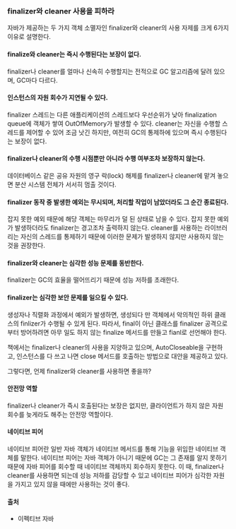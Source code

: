 ### finalizer와 cleaner 사용을 피하라

자바가 제공하는 두 가지 객체 소멸자인 finalizer와 cleaner의 사용 자제를 크게 6가지 이유로 설명한다.

#### finalize와 cleaner는 즉시 수행된다는 보장이 없다.
finalizer나 cleaner를 얼마나 신속히 수행할지는 전적으로 GC 알고리즘에 달려 있으며, GC마다 다르다.

#### 인스턴스의 자원 회수가 지연될 수 있다.
finalizer 스레드는 다른 애플리케이션의 스레드보다 우선순위가 낮아 finalization queue에 객체가 쌓여 OutOfMemory가 발생할 수 있다.
cleaner는 자신을 수행할 스레드를 제어할 수 있어 조금 낫긴 하지만, 여전히 GC의 통제하에 있으며 즉시 수행된다는 보장이 없다.

#### finalizer나 cleaner의 수행 시점뿐만 아니라 수행 여부조차 보장하지 않는다.
데이터베이스 같은 공유 자원의 영구 락(lock) 해제를 finalizer나 cleaner에 맡겨 놓으면 분산 시스템 전체가 서서히 멈출 것이다.

#### finalizer 동작 중 발생한 예외는 무시되며, 처리할 작업이 남았더라도 그 순간 종료된다.
잡지 못한 예외 때문에 해당 객체는 마무리가 덜 된 상태로 남을 수 있다.
잡지 못한 예외가 발생하더라도 finalizer는 경고조차 출력하지 않는다. cleaner를 사용하는 라이브러리는 자신의 스레드를 통제하기 때문에 이러한 문제가 발생하지 않지만 사용하지 않는 것을 권장한다.

#### finalizer와 cleaner는 심각한 성능 문제를 동반한다.
finalizer는 GC의 효율을 떨어뜨리기 때문에 성능 저하를 초래한다.

#### finalizer는 심각한 보안 문제를 일으킬 수 있다.
생성자나 직렬화 과정에서 예외가 발생하면, 생성되다 만 객체에서 악의적인 하위 클래스의 finlizer가 수행될 수 있게 된다. 
따라서, final이 아닌 클래스를 finalizer 공격으로부터 방어하려면 아무 일도 하지 않는 finalize 메서드를 만들고 fianl로 선언해야 한다.

책에서는 finalizer나 cleaner의 사용을 지양하고 있으며, AutoCloseable을 구현하고, 인스턴스를 다 쓰고 나면 close 메서드를 호출하는 방법으로 대안을 제공하고 있다.

그렇다면, 언제 finalizer와 cleaner를 사용하면 좋을까?

#### 안전망 역할
finalizer나 cleaner가 즉시 호출된다는 보장은 없지만, 클라이언트가 하지 않은 자원 회수를 늦게라도 해주는 안전망 역할이다.

#### 네이티브 피어
네이티브 피어란 일반 자바 객체가 네이티브 메서드를 통해 기능을 위임한 네이티브 객체를 말한다. 네이티브 피어는 자바 객체가 아니기 때문에 GC는 그 존재를 알지 못하기 때문에 자바 피어를 회수할 때 네이티브 객체까지 회수하지 못한다.
이 때, finalizer나 cleaner를 사용하면 되는데 성능 저하를 감당할 수 있고 네이티브 피어가 심각한 자원을 가지고 있지 않을 때에만 사용하는 것이 좋다.

#### 출처
- 이펙티브 자바